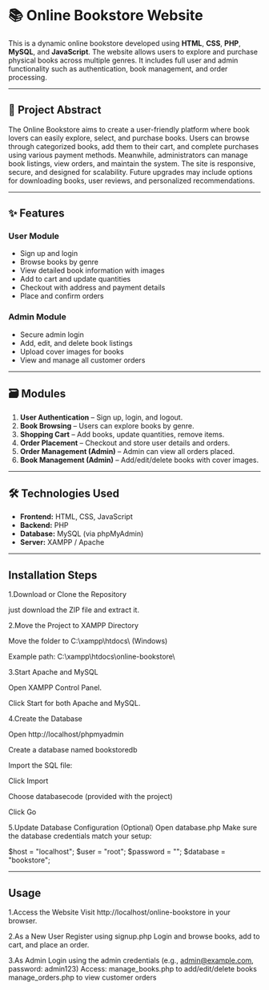 # 📚 Online Bookstore Website

This is a dynamic online bookstore developed using **HTML**, **CSS**, **PHP**, **MySQL**, and **JavaScript**. The website allows users to explore and purchase physical books across multiple genres. It includes full user and admin functionality such as authentication, book management, and order processing.

---

## 🧾 Project Abstract

The Online Bookstore aims to create a user-friendly platform where book lovers can easily explore, select, and purchase books. Users can browse through categorized books, add them to their cart, and complete purchases using various payment methods. Meanwhile, administrators can manage book listings, view orders, and maintain the system. The site is responsive, secure, and designed for scalability. Future upgrades may include options for downloading books, user reviews, and personalized recommendations.

---

## ✨ Features

### User Module
- Sign up and login
- Browse books by genre
- View detailed book information with images
- Add to cart and update quantities
- Checkout with address and payment details
- Place and confirm orders

### Admin Module
- Secure admin login
- Add, edit, and delete book listings
- Upload cover images for books
- View and manage all customer orders

---

## 🗃️ Modules

1. **User Authentication** – Sign up, login, and logout.
2. **Book Browsing** – Users can explore books by genre.
3. **Shopping Cart** – Add books, update quantities, remove items.
4. **Order Placement** – Checkout and store user details and orders.
5. **Order Management (Admin)** – Admin can view all orders placed.
6. **Book Management (Admin)** – Add/edit/delete books with cover images.

---


## 🛠️ Technologies Used

- **Frontend:** HTML, CSS, JavaScript
- **Backend:** PHP
- **Database:** MySQL (via phpMyAdmin)
- **Server:** XAMPP / Apache


---

## Installation Steps
1.Download or Clone the Repository

just download the ZIP file and extract it.

2.Move the Project to XAMPP Directory

Move the folder to C:\xampp\htdocs\ (Windows)

Example path: C:\xampp\htdocs\online-bookstore\

3.Start Apache and MySQL

Open XAMPP Control Panel.

Click Start for both Apache and MySQL.

4.Create the Database

Open http://localhost/phpmyadmin

Create a database named bookstoredb

Import the SQL file:

Click Import

Choose databasecode (provided with the project)

Click Go

5.Update Database Configuration (Optional)
Open database.php
Make sure the database credentials match your setup:

$host = "localhost";
$user = "root";
$password = "";
$database = "bookstore";


---

## Usage
1.Access the Website
Visit http://localhost/online-bookstore in your browser.

2.As a New User
Register using signup.php
Login and browse books, add to cart, and place an order.

3.As Admin
   Login using the admin credentials (e.g., admin@example.com, password: admin123)
   Access:
      manage_books.php to add/edit/delete books
      manage_orders.php to view customer orders
